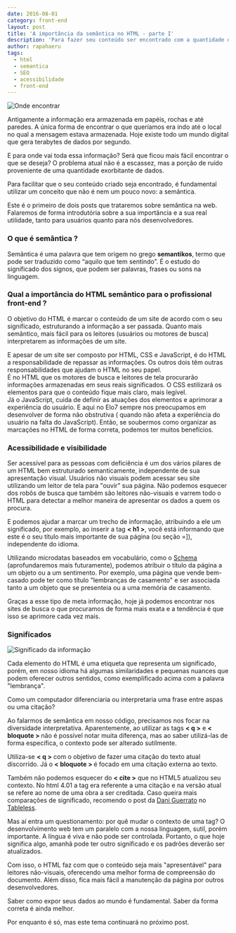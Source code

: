 ```yaml
---
date: 2016-08-01
category: front-end
layout: post
title: 'A importância da semântica no HTML - parte I'
description: 'Para fazer seu conteúdo ser encontrado com a quantidade de informações geradas nos dias de hoje, se torna fundamental sabermos utilizar o conceito da semântica.'
author: rapahaeru
tags:
  - html
  - semantica
  - SEO
  - acessibilidade
  - front-end
---
```


![Onde encontrar](../images/onde-encontrar.jpg)

Antigamente a informação era armazenada em papéis, rochas e até paredes. A única forma de encontrar o que queríamos era indo até o local no qual a mensagem estava armazenada. Hoje existe todo um mundo digital que gera terabytes de dados por segundo.

E para onde vai toda essa informação? Será que ficou mais fácil encontrar o que se deseja? O problema atual não é a escassez, mas a porção de ruído proveniente de uma quantidade exorbitante de dados.

Para facilitar que o seu conteúdo criado seja encontrado, é fundamental utilizar um conceito que não é nem um pouco novo: a semântica.

Este é o primeiro de dois posts que trataremos sobre semântica na web. Falaremos de forma introdutória sobre a sua importância e a sua real utilidade, tanto para usuários quanto para nós desenvolvedores.

### O que é semântica ?
Semântica é uma palavra que tem origem no grego <strong>semantikos</strong>, termo que pode ser traduzido como “aquilo que tem sentindo”. É o estudo do significado dos signos, que podem ser palavras, frases ou sons na linguagem.

### Qual a importância do HTML semântico para o profissional front-end ?
O objetivo do HTML é marcar o conteúdo de um site de acordo com o seu significado, estruturando a informação a ser passada. Quanto mais semântico, mais fácil para os leitores (usuários ou motores de busca) interpretarem as informações de um site.

E apesar de um site ser composto por HTML, CSS e JavaScript, é do HTML a responsabilidade de repassar as informações. Os outros dois têm outras responsabilidades que ajudam o HTML no seu papel.<br>
É no HTML que os motores de busca e leitores de tela procurarão informações armazenadas em seus reais significados. O CSS estilizará os elementos para que o conteúdo fique mais claro, mais legível.<br>
Já o JavaScript, cuida de definir as atuações dos elementos e aprimorar a experiência do usuário. E aqui no Elo7 sempre nos preocupamos em desenvolver de forma não obstrutiva ( quando não afeta a experiência do usuário na falta do JavaScript). Então, se soubermos como organizar as marcações no HTML de forma correta, podemos ter muitos benefícios.

### Acessibilidade e visibilidade
Ser acessível para as pessoas com deficiência é um dos vários pilares de um HTML bem estruturado semanticamente, independente de sua apresentação visual. Usuários não visuais podem acessar seu site utilizando um leitor de tela para "ouvir" sua página. Não podemos esquecer dos robôs de busca que também são leitores não-visuais e varrem todo o HTML para detectar a melhor maneira de apresentar os dados a quem os procura.

E podemos ajudar a marcar um trecho de informação, atribuindo a ele um significado, por exemplo, ao inserir a tag <strong>< h1 ></strong>, você está informando que este é o seu título mais importante de sua página (ou seção =]), independente do idioma.

Utilizando microdatas baseados em vocabulário, como o <a href="https://schema.org/" title="Schema.org">Schema</a> (aprofundaremos mais futuramente), podemos atribuir o título da página a um objeto ou a um sentimento. Por exemplo, uma página que vende bem-casado pode ter como título "lembranças de casamento" e ser associada tanto a um objeto que se presenteia ou a uma memória de casamento.

Graças a esse tipo de meta informação, hoje já podemos encontrar nos sites de busca o que procuramos de forma mais exata e a tendência é que isso se aprimore cada vez mais.

### Significados
![Significado da informação](../images/significado-da-informcao.jpg)

Cada elemento do HTML é uma etiqueta que representa um significado, porém, em nosso idioma há algumas similaridades e pequenas nuances que podem oferecer outros sentidos, como exemplificado acima com a palavra "lembrança".

Como um computador diferenciaria ou interpretaria uma frase entre aspas ou uma citação?

Ao falarmos de semântica em nosso código, precisamos nos focar na diversidade interpretativa. Aparentemente, ao utilizar as tags <strong>< q ></strong> e <strong>< bloquote > </strong> não é possível notar muita diferença, mas ao saber utilizá-las de forma específica, o contexto pode ser alterado sutilmente.

Utiliza-se <strong>< q ></strong> com o objetivo de fazer uma citação do texto atual discorrido. Já o <strong>< bloquote > </strong> é focado em uma citação externa ao texto.

Também não podemos esquecer do <strong>< cite ></strong> que no HTML5 atualizou seu contexto. No html 4.01 a tag era referente a uma citação e na versão atual se refere ao nome de uma obra a ser creditada. Caso queira mais comparações de significado, recomendo o post da <a href="https://twitter.com/daniguerrato?lang=pt" title="@daniguerrato">Dani Guerrato</a>  no <a href="http://tableless.com.br/semantica-padroes-e-o-que-voce-tem-a-ver-com-isto/" title="Semântica, padrões e o que você tem a ver com isto">Tableless</a>.

Mas aí entra um questionamento:  por quê mudar o contexto de uma tag? O desenvolvimento web tem um paralelo com a nossa linguagem, sutil, porém importante. A língua é viva e não pode ser controlada. Portanto, o que hoje significa algo, amanhã pode ter outro significado e os padrões deverão ser atualizados.

Com isso, o HTML faz com que o conteúdo seja mais "apresentável" para leitores não-visuais, oferecendo uma melhor forma de compreensão do documento. Além disso, fica mais fácil a manutenção da página por outros desenvolvedores.

Saber como expor seus dados ao mundo é fundamental. Saber da forma correta é ainda melhor.

Por enquanto é só, mas este tema continuará no próximo post.
